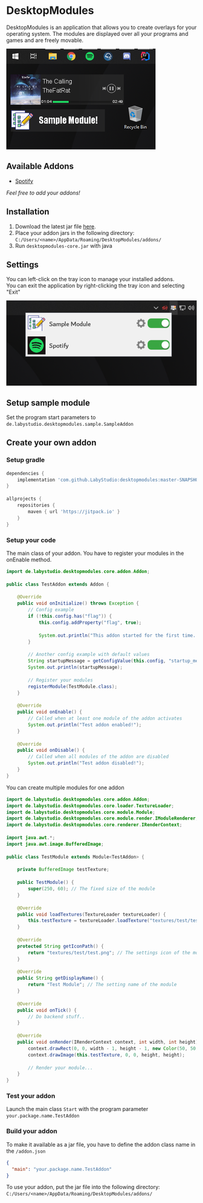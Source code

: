 # DesktopModules
DesktopModules is an application that allows you to create overlays for your operating system.
The modules are displayed over all your programs and games and are freely movable.

![preview](.github/assets/preview.png)

## Available Addons
- [Spotify](https://github.com/LabyStudio/spotify-addon)

*Feel free to add your addons!*

## Installation
1. Download the latest jar file [here](https://github.com/LabyStudio/desktopmodules/releases/).
2. Place your addon jars in the following directory: ``C:/Users/<name>/AppData/Roaming/DesktopModules/addons/``
3. Run ``desktopmodules-core.jar`` with java

## Settings
You can left-click on the tray icon to manage your installed addons.<br>
You can exit the application by right-clicking the tray icon and selecting "Exit"

![settings](.github/assets/settings.png)

## Setup sample module
Set the program start parameters to ```de.labystudio.desktopmodules.sample.SampleAddon```

## Create your own addon
### Setup gradle

```groovy
dependencies {
    implementation 'com.github.LabyStudio:desktopmodules:master-SNAPSHOT'
}

allprojects {
    repositories {
        maven { url 'https://jitpack.io' }
    }
}
```

### Setup your code

The main class of your addon. You have to register your modules in the onEnable method.
```java
import de.labystudio.desktopmodules.core.addon.Addon;

public class TestAddon extends Addon {

    @Override
    public void onInitialize() throws Exception {
        // Config example
        if (!this.config.has("flag")) {
            this.config.addProperty("flag", true);

            System.out.println("This addon started for the first time. My config can remember that!");
        }

        // Another config example with default values
        String startupMessage = getConfigValue(this.config, "startup_message", "Hello World!");
        System.out.println(startupMessage);
        
        // Register your modules
        registerModule(TestModule.class);
    }

    @Override
    public void onEnable() {
        // Called when at least one module of the addon activates
        System.out.println("Test addon enabled!");
    }

    @Override
    public void onDisable() {
        // Called when all modules of the addon are disabled
        System.out.println("Test addon disabled!");
    }
}
```

You can create multiple modules for one addon

```java
import de.labystudio.desktopmodules.core.addon.Addon;
import de.labystudio.desktopmodules.core.loader.TextureLoader;
import de.labystudio.desktopmodules.core.module.Module;
import de.labystudio.desktopmodules.core.module.render.IModuleRenderer;
import de.labystudio.desktopmodules.core.renderer.IRenderContext;

import java.awt.*;
import java.awt.image.BufferedImage;

public class TestModule extends Module<TestAddon> {

    private BufferedImage testTexture;

    public TestModule() {
        super(250, 60); // The fixed size of the module
    }

    @Override
    public void loadTextures(TextureLoader textureLoader) {
        this.testTexture = textureLoader.loadTexture("textures/test/test.png"); // Load a texture
    }

    @Override
    protected String getIconPath() {
        return "textures/test/test.png"; // The settings icon of the module
    }

    @Override
    public String getDisplayName() {
        return "Test Module"; // The setting name of the module
    }

    @Override
    public void onTick() {
        // Do backend stuff..
    }

    @Override
    public void onRender(IRenderContext context, int width, int height) {
        context.drawRect(0, 0, width - 1, height - 1, new Color(50, 50, 50, 130));
        context.drawImage(this.testTexture, 0, 0, height, height);

        // Render your module...
    }
}
```

### Test your addon
Launch the main class ``Start`` with the program parameter ``your.package.name.TestAddon``

### Build your addon
To make it available as a jar file, you have to define the addon class name in the ``/addon.json``
```json
{
  "main": "your.package.name.TestAddon"
}
```

To use your addon, put the jar file into the following directory: ``C:/Users/<name>/AppData/Roaming/DesktopModules/addons/``
